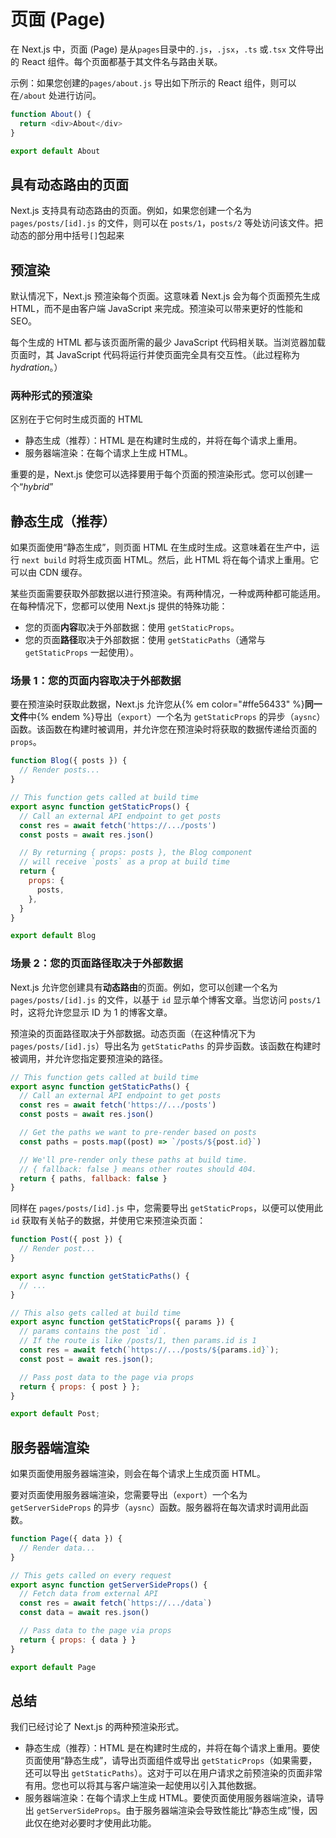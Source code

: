 <!--
 * @Author: Elton Zheng
 * @Date: 2020-08-01 09:34:07
 * @LastEditTime: 2020-08-09 12:24:55
 * @LastEditors: Please set LastEditors
 * @Description: In User Settings Edit
 * @FilePath: /Nextjs-handbook/content/ch01.md
-->

# 页面 (Page)

在 Next.js 中，页面 (Page) 是从`pages`目录中的`.js`，`.jsx`，`.ts` 或`.tsx` 文件导出的 React 组件。每个页面都基于其文件名与路由关联。

示例：如果您创建的`pages/about.js` 导出如下所示的 React 组件，则可以在`/about` 处进行访问。

```Javascript
function About() {
  return <div>About</div>
}

export default About
```

## 具有动态路由的页面

Next.js 支持具有动态路由的页面。例如，如果您创建一个名为 `pages/posts/[id].js` 的文件，则可以在 `posts/1`，`posts/2` 等处访问该文件。把动态的部分用中括号`[]`包起来

## 预渲染

默认情况下，Next.js 预渲染每个页面。这意味着 Next.js 会为每个页面预先生成 HTML，而不是由客户端 JavaScript 来完成。预渲染可以带来更好的性能和 SEO。

每个生成的 HTML 都与该页面所需的最少 JavaScript 代码相关联。当浏览器加载页面时，其 JavaScript 代码将运行并使页面完全具有交互性。（此过程称为 _hydration_。）

### 两种形式的预渲染

区别在于它何时生成页面的 HTML

- 静态生成（推荐）：HTML 是在构建时生成的，并将在每个请求上重用。
- 服务器端渲染：在每个请求上生成 HTML。

重要的是，Next.js 使您可以选择要用于每个页面的预渲染形式。您可以创建一个“_hybrid_”

## 静态生成（推荐）

如果页面使用“静态生成”，则页面 HTML 在生成时生成。这意味着在生产中，运行 `next build` 时将生成页面 HTML。然后，此 HTML 将在每个请求上重用。它可以由 CDN 缓存。

某些页面需要获取外部数据以进行预渲染。有两种情况，一种或两种都可能适用。在每种情况下，您都可以使用 Next.js 提供的特殊功能：

- 您的页面**内容**取决于外部数据：使用 `getStaticProps`。
- 您的页面**路径**取决于外部数据：使用 `getStaticPaths`（通常与 `getStaticProps` 一起使用）。

### 场景 1：您的页面内容取决于外部数据

要在预渲染时获取此数据，Next.js 允许您从{% em color="#ffe56433" %}**同一文件**中{% endem %}导出（`export`）一个名为 `getStaticProps` 的异步（`aysnc`）函数。该函数在构建时被调用，并允许您在预渲染时将获取的数据传递给页面的 `props`。

```Javascript
function Blog({ posts }) {
  // Render posts...
}

// This function gets called at build time
export async function getStaticProps() {
  // Call an external API endpoint to get posts
  const res = await fetch('https://.../posts')
  const posts = await res.json()

  // By returning { props: posts }, the Blog component
  // will receive `posts` as a prop at build time
  return {
    props: {
      posts,
    },
  }
}

export default Blog
```

### 场景 2：您的页面路径取决于外部数据

Next.js 允许您创建具有**动态路由**的页面。例如，您可以创建一个名为 `pages/posts/[id].js` 的文件，以基于 `id` 显示单个博客文章。当您访问 `posts/1` 时，这将允许您显示 ID 为 1 的博客文章。

预渲染的页面路径取决于外部数据。动态页面（在这种情况下为 `pages/posts/[id].js`）导出名为 `getStaticPaths` 的异步函数。该函数在构建时被调用，并允许您指定要预渲染的路径。

```Javascript
// This function gets called at build time
export async function getStaticPaths() {
  // Call an external API endpoint to get posts
  const res = await fetch('https://.../posts')
  const posts = await res.json()

  // Get the paths we want to pre-render based on posts
  const paths = posts.map((post) => `/posts/${post.id}`)

  // We'll pre-render only these paths at build time.
  // { fallback: false } means other routes should 404.
  return { paths, fallback: false }
}
```

同样在 `pages/posts/[id].js` 中，您需要导出 `getStaticProps`，以便可以使用此 `id` 获取有关帖子的数据，并使用它来预渲染页面：

```javascript
function Post({ post }) {
  // Render post...
}

export async function getStaticPaths() {
  // ...
}

// This also gets called at build time
export async function getStaticProps({ params }) {
  // params contains the post `id`.
  // If the route is like /posts/1, then params.id is 1
  const res = await fetch(`https://.../posts/${params.id}`);
  const post = await res.json();

  // Pass post data to the page via props
  return { props: { post } };
}

export default Post;
```

## 服务器端渲染

如果页面使用服务器端渲染，则会在每个请求上生成页面 HTML。

要对页面使用服务器端渲染，您需要导出（`export`）一个名为 `getServerSideProps` 的异步（`aysnc`）函数。服务器将在每次请求时调用此函数。

```Javascript
function Page({ data }) {
  // Render data...
}

// This gets called on every request
export async function getServerSideProps() {
  // Fetch data from external API
  const res = await fetch(`https://.../data`)
  const data = await res.json()

  // Pass data to the page via props
  return { props: { data } }
}

export default Page
```

## 总结

我们已经讨论了 Next.js 的两种预渲染形式。

- 静态生成（推荐）：HTML 是在构建时生成的，并将在每个请求上重用。要使页面使用“静态生成”，请导出页面组件或导出 `getStaticProps`（如果需要，还可以导出 `getStaticPaths`）。这对于可以在用户请求之前预渲染的页面非常有用。您也可以将其与客户端渲染一起使用以引入其他数据。
- 服务器端渲染：在每个请求上生成 HTML。要使页面使用服务器端渲染，请导出 `getServerSideProps`。由于服务器端渲染会导致性能比“静态生成”慢，因此仅在绝对必要时才使用此功能。
